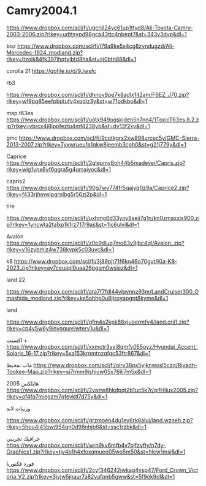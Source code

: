 # Camry2004.1

https://www.dropbox.com/scl/fi/ugcrjjl24yc61up1ttyd8/Ali-Toyota-Camry-2003-2006.zip?rlkey=udttsypd98gca43ttc4nbept7&st=343v3dvp&dl=1

boz 
https://www.dropbox.com/scl/fi/j79a9ke5s4cg8zyndugzd/Ali-Mercedes-1924_modland.zip?rlkey=ltzoik84fk397lhqtvjbtd8ha&st=sj0btn88&dl=1


corolla 21
https://gofile.io/d/9Jwsfc


rb3



https://www.dropbox.com/scl/fi/dhnov9pe7k8adlx1it2am/F6EZ_J70.zip?rlkey=wf9pq85eefpbptufv4xqdiz3y&st=w71pdkbo&dl=1


map.t63es
https://www.dropbox.com/scl/fi/uotx949oqskjden5n7nn4/1ToxicT63es.8.2.zip?rlkey=ybrcx4j8jppfeztu4mf4238yb&st=dv13f2xy&dl=1



gmc
https://www.dropbox.com/scl/fi/9cotkgrx2xw898urcec5y/GMC-Sierra-2013-2007.zip?rlkey=7yxwrueu1s1qkw8jeemb3cph0&st=g21j779y&dl=1 


Caprice 
https://www.dropbox.com/scl/fi/2glepmy8oh44b5madevei/Capris.zip?rlkey=wlg1vnx6yf6qgra5g4qmaiyoc&dl=1


capris2
https://www.dropbox.com/scl/fi/90g7wv774fr5qajyq0z9a/Caprice2.zip?rlkey=f433rjhmwipgrnlbg5r56zj2p&dl=1


tire


https://www.dropbox.com/scl/fi/uxhmg6d33yoy8seii7g1n/kn0zmaxxis900.zip?rlkey=1yncwta2talxp1k1rz717r9as&st=1lc6ulvi&dl=1

Avalon 
https://www.dropbox.com/scl/fi/z0o9dluq7mo63v9jbc4ql/Avalon..zip?rlkey=v16zybmiz4w738kypk5c03uvc&dl=1


k8 https://www.dropbox.com/scl/fi/3j89pjt71f6kn46q70gvt/Kia-K8-2023.zip?rlkey=ay7ceuapl9uaa26pgsm0wsiez&dl=1


land 22

https://www.dropbox.com/scl/fi/ara7f7fdl44vlqvnpz93m/LandCruiser300_Omashida_modland.zip?rlkey=ka5ahhp0u8ljssyapgnt8kyme&dl=1


land

https://www.dropbox.com/scl/fi/gfm4s2kpk88xjuoermfv4/land.crii1.zip?rlkey=cp4y5w6y9invggurejwterv1u&dl=1

اكسنت +
https://www.dropbox.com/scl/fi/xxmctr3yvl8qmfy055oyz/Hyundai_Accent_Solaris_16-17.zip?rlkey=5xa153krnmtnzqfqc53ftr867&dl=1


ماب تفحيط
https://www.dropbox.com/scl/fi/qirv36px5yjknwosl5czq/Riyadh-Tookee-Map.zip?rlkey=si7rmm9ishiuw05x76ili7m5x&dl=1


هايلكس 2005
https://www.dropbox.com/scl/fi/2vazw8hkdpqt2b1uc5k7r/qifHilux2005.zip?rlkey=of4fq7miegzm7qfevktl7d75y&dl=1

وزنيات لاند 

https://www.dropbox.com/scl/fi/grzmoen4du1ev6rk8alul/land.wzneh.zip?rlkey=5hou4i45bwi954qn0d98nhjb6&st=ssc1rzbk&dl=1



جرافيك تجريبي
https://www.dropbox.com/scl/fi/wrn9kv6mfb4v7ojfzvfty/n7dy-Graphics1.zip?rlkey=tjv4b1h4xfoxqmueo05wo5m50&st=hlcw1msj&dl=1



فورد فكتوريا
https://www.dropbox.com/scl/fi/2cyf346242jwkag4vsp47/Ford_Crown_Victoria_V2.zip?rlkey=3jyjw5jnaur7a82yafpnb5gww&st=5f9ok9dl&dl=1
